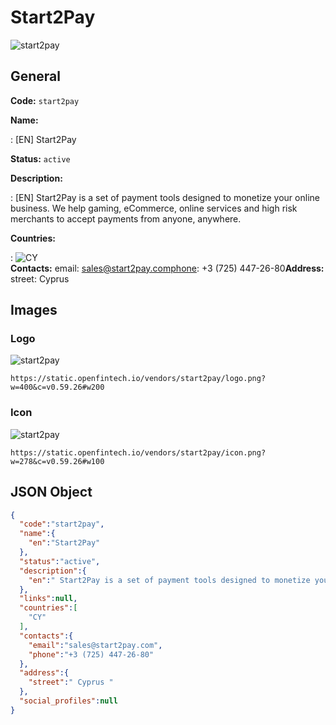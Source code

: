 
# Start2Pay 
![start2pay](https://static.openfintech.io/vendors/start2pay/logo.png?w=400&c=v0.59.26#w200)  

## General 
 
**Code:** `start2pay` 
 
**Name:** 
 
:	[EN] Start2Pay 
 
**Status:** `active` 
 
**Description:** 
 
: [EN]  Start2Pay is a set of payment tools designed to monetize your online business. We help gaming, eCommerce, online services and high risk merchants to accept payments from anyone, anywhere.  
 
 
**Countries:** 
 
:	![CY](https://cdnjs.cloudflare.com/ajax/libs/flag-icon-css/3.3.0/flags/4x3/cy.svg#w24)  
**Contacts:** 
email: sales@start2pay.comphone: +3 (725) 447-26-80**Address:** 
street:  Cyprus  

## Images 

### Logo 
 
![start2pay](https://static.openfintech.io/vendors/start2pay/logo.png?w=400&c=v0.59.26#w200)  

```
https://static.openfintech.io/vendors/start2pay/logo.png?w=400&c=v0.59.26#w200
```  

### Icon 
 
![start2pay](https://static.openfintech.io/vendors/start2pay/icon.png?w=278&c=v0.59.26#w100)  

```
https://static.openfintech.io/vendors/start2pay/icon.png?w=278&c=v0.59.26#w100
```  

## JSON Object 

```json
{
  "code":"start2pay",
  "name":{
    "en":"Start2Pay"
  },
  "status":"active",
  "description":{
    "en":" Start2Pay is a set of payment tools designed to monetize your online business. We help gaming, eCommerce, online services and high risk merchants to accept payments from anyone, anywhere. "
  },
  "links":null,
  "countries":[
    "CY"
  ],
  "contacts":{
    "email":"sales@start2pay.com",
    "phone":"+3 (725) 447-26-80"
  },
  "address":{
    "street":" Cyprus "
  },
  "social_profiles":null
}
```  
